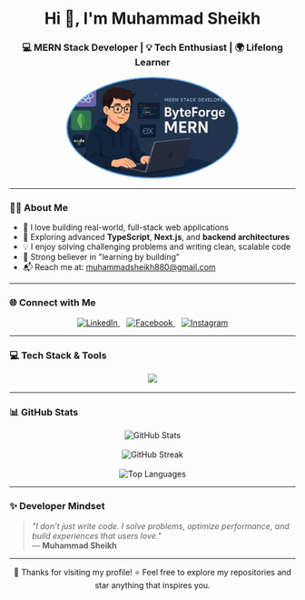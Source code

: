 <h1 align="center">Hi 👋, I'm Muhammad Sheikh</h1>

<h3 align="center">💻 MERN Stack Developer | 💡 Tech Enthusiast | 🌍 Lifelong Learner</h3>

<p align="center">
  <img src="WhatsApp Image 2025-07-21 at 20.57.29_7b3f9621.jpg" alt="Muhammad Sheikh" width="300" style="border-radius: 50%; border: 2px solid #58a6ff;" />
</p>

---

### 👨‍💻 About Me

- 🔭 I love building real-world, full-stack web applications  
- 🌱 Exploring advanced **TypeScript**, **Next.js**, and **backend architectures**  
- 💡 I enjoy solving challenging problems and writing clean, scalable code  
- 🎯 Strong believer in "learning by building"  
- 📬 Reach me at: [muhammadsheikh880@gmail.com](mailto:muhammadsheikh880@gmail.com)

---

### 🌐 Connect with Me

<p align="center">
  <a href="https://www.linkedin.com/in/muhammad-sheikh-07b7b8354/" target="_blank">
    <img src="https://cdn.jsdelivr.net/gh/devicons/devicon/icons/linkedin/linkedin-original.svg" alt="LinkedIn" width="40" />
  </a>
  &nbsp;&nbsp;
  <a href="https://www.facebook.com/profile.php?id=100087994946628" target="_blank">
    <img src="https://cdn-icons-png.flaticon.com/512/124/124010.png" alt="Facebook" width="40" />
  </a>
  &nbsp;&nbsp;
  <a href="https://instagram.com/ohh.itz__sheikh" target="_blank">
    <img src="https://cdn-icons-png.flaticon.com/512/2111/2111463.png" alt="Instagram" width="40" />
  </a>
</p>

---

### 💻 Tech Stack & Tools

<p align="center">
  <img src="https://skillicons.dev/icons?i=react,nextjs,nodejs,express,mongodb,typescript,javascript,html,css,tailwind,bootstrap,mysql,nestjs,firebase,figma,photoshop,illustrator,aws" />
</p>

---

### 📊 GitHub Stats

<p align="center">
  <img src="https://github-readme-stats.vercel.app/api?username=shykhmuhammad&show_icons=true&theme=tokyonight&hide_border=true" alt="GitHub Stats" />
  <br><br>
  <img src="https://github-readme-streak-stats.herokuapp.com/?user=shykhmuhammad&theme=tokyonight&hide_border=true" alt="GitHub Streak" />
  <br><br>
  <img src="https://github-readme-stats.vercel.app/api/top-langs/?username=shykhmuhammad&layout=compact&theme=tokyonight&hide_border=true" alt="Top Languages" />
</p>

---

### ✨ Developer Mindset

> _"I don’t just write code. I solve problems, optimize performance, and build experiences that users love."_  
> — **Muhammad Sheikh**

---

<p align="center">
  🙏 Thanks for visiting my profile!  
  ⭐ Feel free to explore my repositories and star anything that inspires you.
</p>
